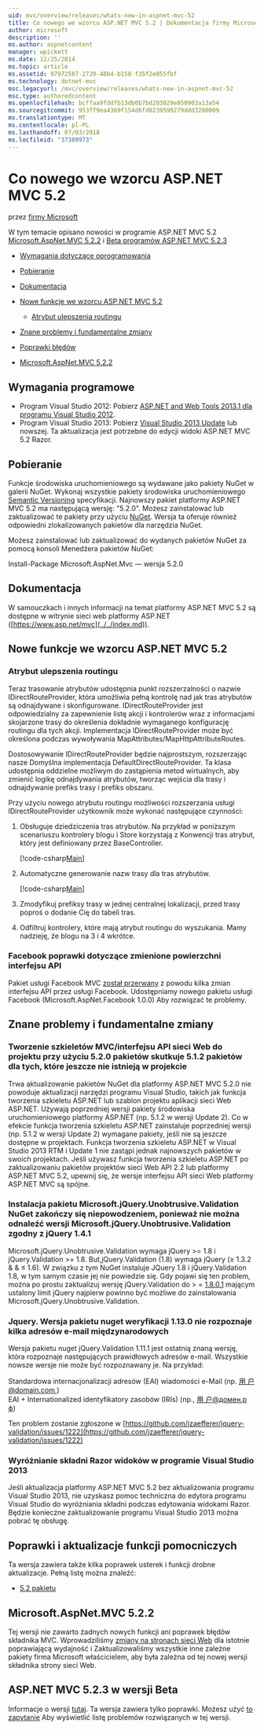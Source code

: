 ```yaml
---
uid: mvc/overview/releases/whats-new-in-aspnet-mvc-52
title: Co nowego we wzorcu ASP.NET MVC 5.2 | Dokumentacja firmy Microsoft
author: microsoft
description: ''
ms.author: aspnetcontent
manager: wpickett
ms.date: 12/25/2014
ms.topic: article
ms.assetid: 97972587-2720-48b4-b158-f35f2e855fbf
ms.technology: dotnet-mvc
msc.legacyurl: /mvc/overview/releases/whats-new-in-aspnet-mvc-52
msc.type: authoredcontent
ms.openlocfilehash: bcffaa9fddfb13db0b7bd203029e850903a13a54
ms.sourcegitcommit: 953ff9ea4369f154d6fd0239599279ddd3280009
ms.translationtype: MT
ms.contentlocale: pl-PL
ms.lasthandoff: 07/03/2018
ms.locfileid: "37389973"
---
```

<a name="whats-new-in-aspnet-mvc-52"></a>Co nowego we wzorcu ASP.NET MVC 5.2
====================
przez [firmy Microsoft](https://github.com/microsoft)

W tym temacie opisano nowości w programie ASP.NET MVC 5.2 [Microsoft.AspNet.MVC 5.2.2](#52) i [Beta programów ASP.NET MVC 5.2.3](#mvc523Beta)

- [Wymagania dotyczące oprogramowania](#softRequire)
- [Pobieranie](#download)
- [Dokumentacja](#documentation)
- [Nowe funkcje we wzorcu ASP.NET MVC 5.2](#new-features)

    - [Atrybut ulepszenia routingu](#attributerouting)
- [Znane problemy i fundamentalne zmiany](#knownbreakingchanges)
- [Poprawki błędów](#bug-fixes)
- [Microsoft.AspNet.MVC 5.2.2](#52)

<a id="softRequire"></a>
## <a name="software-requirements"></a>Wymagania programowe

- Program Visual Studio 2012: Pobierz [ASP.NET and Web Tools 2013.1 dla programu Visual Studio 2012](https://go.microsoft.com/fwlink/?LinkId=390062).
- Program Visual Studio 2013: Pobierz [Visual Studio 2013 Update](https://go.microsoft.com/fwlink/?LinkId=390064) lub nowszej. Ta aktualizacja jest potrzebne do edycji widoki ASP.NET MVC 5.2 Razor.

<a id="download"></a>
## <a name="download"></a>Pobieranie

Funkcje środowiska uruchomieniowego są wydawane jako pakiety NuGet w galerii NuGet. Wykonaj wszystkie pakiety środowiska uruchomieniowego [Semantic Versioning](http://semver.org/) specyfikacji. Najnowszy pakiet platformy ASP.NET MVC 5.2 ma następującą wersję: "5.2.0". Możesz zainstalować lub zaktualizować te pakiety przy użyciu [NuGet](http://www.nuget.org/packages/Microsoft.AspNet.Mvc/). Wersja ta oferuje również odpowiedni zlokalizowanych pakietów dla narzędzia NuGet.

Możesz zainstalować lub zaktualizować do wydanych pakietów NuGet za pomocą konsoli Menedżera pakietów NuGet:

Install-Package Microsoft.AspNet.Mvc — wersja 5.2.0

<a id="documentation"></a>
## <a name="documentation"></a>Dokumentacja

W samouczkach i innych informacji na temat platformy ASP.NET MVC 5.2 są dostępne w witrynie sieci web platformy ASP.NET ([https://www.asp.net/mvc](../../index.md)).

<a id="new-features"></a>
## <a name="new-features-in-aspnet-mvc-52"></a>Nowe funkcje we wzorcu ASP.NET MVC 5.2

<a id="attributerouting"></a>
### <a name="attribute-routing-improvements"></a>Atrybut ulepszenia routingu

Teraz trasowanie atrybutów udostępnia punkt rozszerzalności o nazwie IDirectRouteProvider, która umożliwia pełną kontrolę nad jak tras atrybutów są odnajdywane i skonfigurowane. IDirectRouteProvider jest odpowiedzialny za zapewnienie listę akcji i kontrolerów wraz z informacjami skojarzone trasy do określenia dokładnie wymaganego konfigurację routingu dla tych akcji. Implementacja IDirectRouteProvider może być określona podczas wywoływania MapAttributes/MapHttpAttributeRoutes.

Dostosowywanie IDirectRouteProvider będzie najprostszym, rozszerzając nasze Domyślna implementacja DefaultDirectRouteProvider. Ta klasa udostępnia oddzielne możliwym do zastąpienia metod wirtualnych, aby zmienić logikę odnajdywania atrybutów, tworząc wejścia dla trasy i odnajdywanie prefiks trasy i prefiks obszaru.

Przy użyciu nowego atrybutu routingu możliwości rozszerzania usługi IDirectRouteProvider użytkownik może wykonać następujące czynności:

1. Obsługuje dziedziczenia tras atrybutów. Na przykład w poniższym scenariuszu kontrolery blogu i Store korzystają z Konwencji tras atrybut, który jest definiowany przez BaseController. 

    [!code-csharp[Main](whats-new-in-aspnet-mvc-52/samples/sample1.cs)]
2. Automatyczne generowanie nazw trasy dla tras atrybutów. 

    [!code-csharp[Main](whats-new-in-aspnet-mvc-52/samples/sample2.cs)]
3. Zmodyfikuj prefiksy trasy w jednej centralnej lokalizacji, przed trasy poproś o dodanie Cię do tabeli tras.
4. Odfiltruj kontrolery, które mają atrybut routingu do wyszukania. Mamy nadzieję, że blogu na 3 i 4 wkrótce.

### <a name="facebook-fixes-for-changed-api-surface"></a>Facebook poprawki dotyczące zmienione powierzchni interfejsu API

Pakiet usługi Facebook MVC [został przerwany](https://aspnetwebstack.codeplex.com/workitem/list/advanced?keyword=&amp;status=All&amp;type=All&amp;priority=All&amp;release=v5.2%20RC&amp;assignedTo=All&amp;component=Facebook&amp;sortField=AssignedTo&amp;sortDirection=Ascending&amp;page=0&amp;reasonClosed=All) z powodu kilka zmian interfejsu API przez usługi Facebook. Udostępniamy nowego pakietu usługi Facebook (Microsoft.AspNet.Facebook 1.0.0) Aby rozwiązać te problemy.

<a id="knownbreakingchanges"></a>
## <a name="known-issues-and-breaking-changes"></a>Znane problemy i fundamentalne zmiany

### <a name="scaffolding-mvcweb-api-into-a-project-with-520-packages-results-in-512-packages-for-ones-that-dont-already-exist-in-the-project"></a>Tworzenie szkieletów MVC/interfejsu API sieci Web do projektu przy użyciu 5.2.0 pakietów skutkuje 5.1.2 pakietów dla tych, które jeszcze nie istnieją w projekcie

Trwa aktualizowanie pakietów NuGet dla platformy ASP.NET MVC 5.2.0 nie powoduje aktualizacji narzędzi programu Visual Studio, takich jak funkcja tworzenia szkieletu ASP.NET lub szablon projektu aplikacji sieci Web ASP.NET. Używają poprzedniej wersji pakiety środowiska uruchomieniowego platformy ASP.NET (np. 5.1.2 w wersji Update 2). Co w efekcie funkcja tworzenia szkieletu ASP.NET zainstaluje poprzedniej wersji (np. 5.1.2 w wersji Update 2) wymagane pakiety, jeśli nie są jeszcze dostępne w projektach. Funkcja tworzenia szkieletu ASP.NET w Visual Studio 2013 RTM i Update 1 nie zastąpi jednak najnowszych pakietów w swoich projektach. Jeśli używasz funkcja tworzenia szkieletu ASP.NET po zaktualizowaniu pakietów projektów sieci Web API 2.2 lub platformy ASP.NET MVC 5.2, upewnij się, że wersje interfejsu API sieci Web platformy ASP.NET MVC są spójne.

### <a name="microsoftjqueryunobtrusivevalidation-nuget-package-installation-fails-because-it-is-unable-to-find-a-version-of-microsoftjqueryunobtrusivevalidation-compatible-to-jquery-141"></a>Instalacja pakietu Microsoft.jQuery.Unobtrusive.Validation NuGet zakończy się niepowodzeniem, ponieważ nie można odnaleźć wersji Microsoft.jQuery.Unobtrusive.Validation zgodny z jQuery 1.4.1

Microsoft.jQuery.Unobtrusive.Validation wymaga jQuery &gt;= 1.8 i jQuery.Validation &gt;= 1.8. But,jQuery.Validation (1.8) wymaga jQuery (&#8805; 1.3.2 &amp; &amp; &#8804; 1.6). W związku z tym NuGet instaluje JQuery 1.8 i jQuery.Validation 1.8, w tym samym czasie jej nie powiedzie się. Gdy pojawi się ten problem, można po prostu zaktualizuj wersję jQuery.Validation do &gt; =  [1.8.0.1](https://www.nuget.org/packages/jQuery.Validation/1.8.0.1) mającym ustalony limit jQuery najpierw powinno być możliwe do zainstalowania Microsoft.jQuery.Unobtrusive.Validation.

### <a name="the-jqueryvalidation-nuget-package-version-1130-does-not-recognize-some-international-email-addresses"></a>Jquery. Wersja pakietu nuget weryfikacji 1.13.0 nie rozpoznaje kilka adresów e-mail międzynarodowych

Wersja pakietu nuget jQuery.Validation 1.11.1 jest ostatnią znaną wersję, która rozpoznaje następujących prawidłowych adresów e-mail. Wszystkie nowsze wersje nie może być rozpoznawany je. Na przykład:

Standardowa internacjonalizacji adresów (EAI) wiadomości e-Mail (np. [ &#29992; &#25143; @domain.com ](mailto:&#29992;&#25143;@domain.com))   
 EAI + Internationalized identyfikatory zasobów (IRIs) (np., [ &#29992; &#25143;@&#1076;&#1086;&#1084;&#1077;&#1085;.&#1088; &#1092;](mailto:&#29992;&#25143;@&#1076;&#1086;&#1084;&#1077;&#1085;.&#1088;&#1092;))

Ten problem zostanie zgłoszone w [https://github.com/jzaefferer/jquery-validation/issues/1222](https://github.com/jzaefferer/jquery-validation/issues/1222)

### <a name="syntax-highlighting-for-razor-views-in-visual-studio-2013"></a>Wyróżnianie składni Razor widoków w programie Visual Studio 2013

Jeśli aktualizacja platformy ASP.NET MVC 5.2 bez aktualizowania programu Visual Studio 2013, nie uzyskasz pomoc techniczna do edytora programu Visual Studio do wyróżniania składni podczas edytowania widokami Razor. Będzie konieczne zaktualizowanie programu Visual Studio 2013 można pobrać tę obsługę.

<a id="bug-fixes"></a>
## <a name="bug-fixes-and-minor-feature-updates"></a>Poprawki i aktualizacje funkcji pomocniczych

Ta wersja zawiera także kilka poprawek usterek i funkcji drobne aktualizacje. Pełną listę można znaleźć:

- [5.2 pakietu](https://aspnetwebstack.codeplex.com/workitem/list/advanced?keyword=&amp;status=Closed&amp;type=All&amp;priority=All&amp;release=v5.2%20RC&amp;assignedTo=All&amp;component=MVC&amp;sortField=AssignedTo&amp;sortDirection=Ascending&amp;page=0&amp;reasonClosed=Fixed)

<a id="52"></a>
## <a name="microsoftaspnetmvc-522"></a>Microsoft.AspNet.MVC 5.2.2

Tej wersji nie zawarto żadnych nowych funkcji ani poprawek błędów składnika MVC. Wprowadziliśmy [zmiany na stronach sieci Web](https://blogs.msdn.com/b/webdev/archive/2014/07/28/announcing-the-beta-release-of-web-pages-3-2-1.aspx) dla istotnie poprawiającą wydajność i Zaktualizowaliśmy wszystkie inne zależne pakiety firma Microsoft właścicielem, aby była zależna od tej nowej wersji składnika strony sieci Web.

<a id="mvc523Beta"></a>
## <a name="aspnet-mvc-523-beta"></a>ASP.NET MVC 5.2.3 w wersji Beta

Informacje o wersji [tutaj](https://blogs.msdn.com/b/webdev/archive/2014/12/17/asp-net-mvc-5-2-3-web-pages-5-2-3-and-web-api-5-2-3-beta-releases.aspx). Ta wersja zawiera tylko poprawki. Możesz użyć [to zapytanie](https://aspnetwebstack.codeplex.com/workitem/list/advanced?keyword=&amp;status=Closed&amp;type=All&amp;priority=All&amp;release=v5.2.3%20Beta&amp;assignedTo=All&amp;component=MVC&amp;sortField=LastUpdatedDate&amp;sortDirection=Descending&amp;page=0&amp;reasonClosed=Fixed) Aby wyświetlić listę problemów rozwiązanych w tej wersji.
